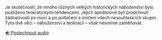 
Je skutečností, že mnoho různých velkých historických náboženství bylo postiženo teokratickými tendencemi. Jejich apoštolové byli prodchnuti žádostivostí po moci a po potlačení a zničení všech nesouhlasících skupin. Tyto dvě věci – náboženství a teokracii – však nesmíme zaměňovat.

[🔊 Poslechnout audio](/data/7-paragraphs/audio/chapter_35/para_008-Je-skutenost-e-mnoho-rznch-velkch-historick.mp3)
